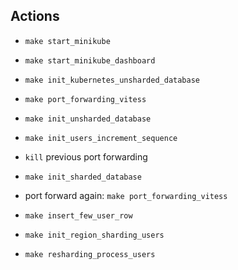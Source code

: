 ## Actions

- `make start_minikube`

- `make start_minikube_dashboard`

- `make init_kubernetes_unsharded_database`

- `make port_forwarding_vitess`

- `make init_unsharded_database`

- `make init_users_increment_sequence`

- `kill` previous port forwarding

- `make init_sharded_database`

- port forward again: `make port_forwarding_vitess`

- `make insert_few_user_row`

- `make init_region_sharding_users`

- `make resharding_process_users`